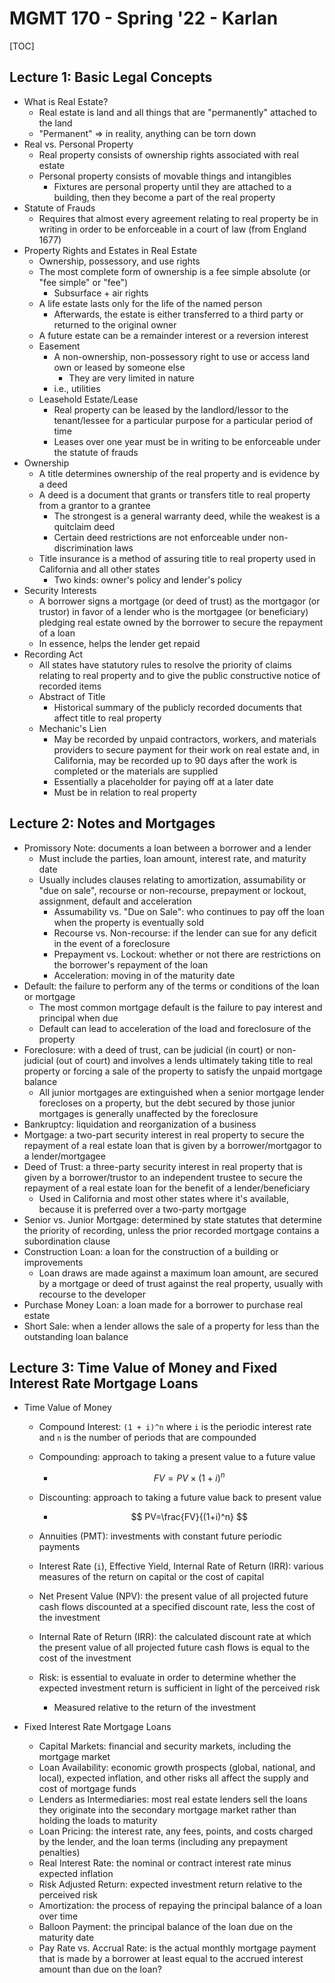 # MGMT 170 - Spring '22 - Karlan

[TOC]

## Lecture 1: Basic Legal Concepts

- What is Real Estate?
  - Real estate is land and all things that are "permanently" attached to the land
  - "Permanent" => in reality, anything can be torn down
- Real vs. Personal Property
  - Real property consists of ownership rights associated with real estate
  - Personal property consists of movable things and intangibles
    - Fixtures are personal property until they are attached to a building, then they become a part of the real property
- Statute of Frauds
  - Requires that almost every agreement relating to real property be in writing in order to be enforceable in a court of law (from England 1677)
- Property Rights and Estates in Real Estate
  - Ownership, possessory, and use rights
  - The most complete form of ownership is a fee simple absolute (or "fee simple" or "fee")
    - Subsurface + air rights
  - A life estate lasts only for the life of the named person
    - Afterwards, the estate is either transferred to a third party or returned to the original owner
  - A future estate can be a remainder interest or a reversion interest
  - Easement
    - A non-ownership, non-possessory right to use or access land own or leased by someone else
      - They are very limited in nature
    - i.e., utilities
  - Leasehold Estate/Lease
    - Real property can be leased by the landlord/lessor to the tenant/lessee for a particular purpose for a particular period of time
    - Leases over one year must be in writing to be enforceable under the statute of frauds
- Ownership
  - A title determines ownership of the real property and is evidence by a deed
  - A deed is a document that grants or transfers title to real property from a grantor to a grantee
    - The strongest is a general warranty deed, while the weakest is a quitclaim deed
    - Certain deed restrictions are not enforceable under non-discrimination laws
  - Title insurance is a method of assuring title to real property used in California and all other states
    - Two kinds: owner's policy and lender's policy
- Security Interests
  - A borrower signs a mortgage (or deed of trust) as the mortgagor (or trustor) in favor of a lender who is the mortgagee (or beneficiary) pledging real estate owned by the borrower to secure the repayment of a loan
  - In essence, helps the lender get repaid
- Recording Act
  - All states have statutory rules to resolve the priority of claims relating to real property and to give the public constructive notice of recorded items
  - Abstract of Title
    - Historical summary of the publicly recorded documents that affect title to real property
  - Mechanic's Lien
    - May be recorded by unpaid contractors, workers, and materials providers to secure payment for their work on real estate and, in California, may be recorded up to 90 days after the work is completed or the materials are supplied
    - Essentially a placeholder for paying off at a later date
    - Must be in relation to real property



## Lecture 2: Notes and Mortgages

- Promissory Note: documents a loan between a borrower and a lender
  - Must include the parties, loan amount, interest rate, and maturity date
  - Usually includes clauses relating to amortization, assumability or "due on sale", recourse or non-recourse, prepayment or lockout, assignment, default and acceleration
    - Assumability vs. "Due on Sale": who continues to pay off the loan when the property is eventually sold
    - Recourse vs. Non-recourse: if the lender can sue for any deficit in the event of a foreclosure
    - Prepayment vs. Lockout: whether or not there are restrictions on the borrower's repayment of the loan
    - Acceleration: moving in of the maturity date
- Default: the failure to perform any of the terms or conditions of the loan or mortgage
  - The most common mortgage default is the failure to pay interest and principal when due
  - Default can lead to acceleration of the load and foreclosure of the property
- Foreclosure: with a deed of trust, can be judicial (in court) or non-judicial (out of court) and involves a lends ultimately taking title to real property or forcing a sale of the property to satisfy the unpaid mortgage balance
  - All junior mortgages are extinguished when a senior mortgage lender forecloses on a property, but the debt secured by those junior mortgages is generally unaffected by the foreclosure
- Bankruptcy: liquidation and reorganization of a business
- Mortgage: a two-part security interest in real property to secure the repayment of a real estate loan that is given by a borrower/mortgagor to a lender/mortgagee
- Deed of Trust: a three-party security interest in real property that is given by a borrower/trustor to an independent trustee to secure the repayment of a real estate loan for the benefit of a lender/beneficiary
  - Used in California and most other states where it's available, because it is preferred over a two-party mortgage
- Senior vs. Junior Mortgage: determined by state statutes that determine the priority of recording, unless the prior recorded mortgage contains a subordination clause
- Construction Loan: a loan for the construction of a building or improvements
  - Loan draws are made against a maximum loan amount, are secured by a mortgage or deed of trust against the real property, usually with recourse to the developer
- Purchase Money Loan: a loan made for a borrower to purchase real estate
- Short Sale: when a lender allows the sale of a property for less than the outstanding loan balance



## Lecture 3: Time Value of Money and Fixed Interest Rate Mortgage Loans

- Time Value of Money

  - Compound Interest: `(1 + i)^n` where `i` is the periodic interest rate and `n` is the number of periods that are compounded

  - Compounding: approach to taking a present value to a future value

    - $$
      FV=PV\times(1+i)^n
      $$

  - Discounting: approach to taking a future value back to present value

    - $$
      PV=\frac{FV}{(1+i)^n}
      $$

  - Annuities (PMT): investments with constant future periodic payments

  - Interest Rate (`i`), Effective Yield, Internal Rate of Return (IRR): various measures of the return on capital or the cost of capital

  - Net Present Value (NPV): the present value of all projected future cash flows discounted at a specified discount rate, less the cost of the investment

  - Internal Rate of Return (IRR): the calculated discount rate at which the present value of all projected future cash flows is equal to the cost of the investment

  - Risk: is essential to evaluate in order to determine whether the expected investment return is sufficient in light of the perceived risk

    - Measured relative to the return of the investment

- Fixed Interest Rate Mortgage Loans

  - Capital Markets: financial and security markets, including the mortgage market
  - Loan Availability: economic growth prospects (global, national, and local), expected inflation, and other risks all affect the supply and cost of mortgage funds
  - Lenders as Intermediaries: most real estate lenders sell the loans they originate into the secondary mortgage market rather than holding the loads to maturity
  - Loan Pricing: the interest rate, any fees, points, and costs charged by the lender, and the loan terms (including any prepayment penalties)
  - Real Interest Rate: the nominal or contract interest rate minus expected inflation
  - Risk Adjusted Return: expected investment return relative to the perceived risk
  - Amortization: the process of repaying the principal balance of a loan over time
  - Balloon Payment: the principal balance of the loan due on the maturity date
  - Pay Rate vs. Accrual Rate: is the actual monthly mortgage payment that is made by a borrower at least equal to the accrued interest amount than due on the loan?